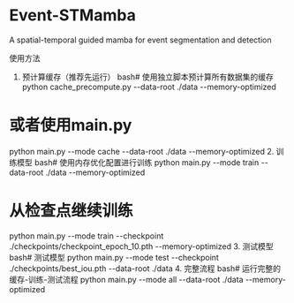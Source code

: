 # Event-STMamba
A spatial-temporal guided mamba for event segmentation and detection

使用方法
1. 预计算缓存（推荐先运行）
bash# 使用独立脚本预计算所有数据集的缓存
python cache_precompute.py --data-root ./data --memory-optimized

# 或者使用main.py
python main.py --mode cache --data-root ./data --memory-optimized
2. 训练模型
bash# 使用内存优化配置进行训练
python main.py --mode train --data-root ./data --memory-optimized

# 从检查点继续训练
python main.py --mode train --checkpoint ./checkpoints/checkpoint_epoch_10.pth --memory-optimized
3. 测试模型
bash# 测试模型
python main.py --mode test --checkpoint ./checkpoints/best_iou.pth --data-root ./data
4. 完整流程
bash# 运行完整的缓存-训练-测试流程
python main.py --mode all --data-root ./data --memory-optimized
